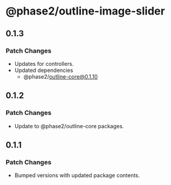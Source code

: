 # @phase2/outline-image-slider

## 0.1.3

### Patch Changes

- Updates for controllers.
- Updated dependencies
  - @phase2/outline-core@0.1.10

## 0.1.2

### Patch Changes

- Update to @phase2/outline-core packages.

## 0.1.1

### Patch Changes

- Bumped versions with updated package contents.
